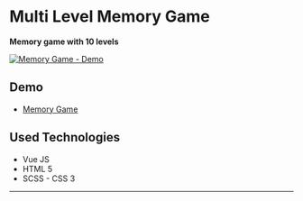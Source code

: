 


# Multi Level Memory Game

**Memory game with 10 levels**

[![Memory Game - Demo](https://user-images.githubusercontent.com/25087769/97010389-ff9bd580-154d-11eb-87ce-d3c4b982027c.png)](http://www.youtube.com/watch?v=XvkVx17BW4Q)

## Demo 
* [Memory Game](https://memorygame-vue.netlify.app/)

## Used Technologies
* Vue JS
* HTML 5
* SCSS - CSS 3

<hr>
